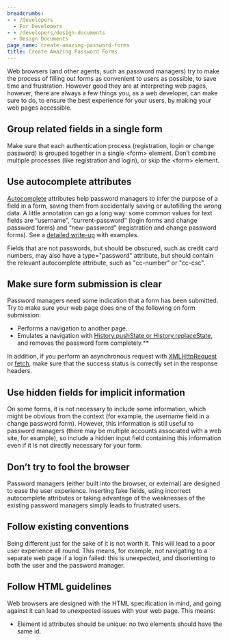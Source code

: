 ```yaml
---
breadcrumbs:
- - /developers
  - For Developers
- - /developers/design-documents
  - Design Documents
page_name: create-amazing-password-forms
title: Create Amazing Password Forms
---
```


Web browsers (and other agents, such as password managers) try to make the process of filling out forms as convenient to users as possible, to save time and frustration. However good they are at interpreting web pages, however, there are always a few things you, as a web developer, can make sure to do, to ensure the best experience for your users, by making your web pages accessible.

## Group related fields in a single form

Make sure that each authentication process (registration, login or change password) is grouped together in a single &lt;form&gt; element. Don’t combine multiple processes (like registration and login), or skip the &lt;form&gt; element.

## Use autocomplete attributes

[Autocomplete](https://html.spec.whatwg.org/multipage/form-control-infrastructure.html#autofilling-form-controls%3A-the-autocomplete-attribute) attributes help password managers to infer the purpose of a field in a form, saving them from accidentally saving or autofilling the wrong data. A little annotation can go a long way: some common values for text fields are “username”, “current-password” (login forms and change password forms) and “new-password” (registration and change password forms). See a [detailed write-up](/developers/design-documents/form-styles-that-chromium-understands) with examples.

Fields that are not passwords, but should be obscured, such as credit card numbers, may also have a type="password" attribute, but should contain the relevant autocomplete attribute, such as "cc-number" or "cc-csc".

## Make sure form submission is clear

Password managers need some indication that a form has been submitted. Try to make sure your web page does one of the following on form submission:

*   Performs a navigation to another page.
*   Emulates a navigation with [History.pushState or
    History.replaceState](https://developer.mozilla.org/en-US/docs/Web/API/History_API),
    and removes the password form completely.**

In addition, if you perform an asynchronous request with [XMLHttpRequest](https://developer.mozilla.org/en-US/docs/Web/API/XMLHttpRequest) or [fetch](https://developers.google.com/web/updates/2015/03/introduction-to-fetch), make sure that the success status is correctly set in the response headers.

## Use hidden fields for implicit information

On some forms, it is not necessary to include some information, which might be obvious from the context (for example, the username field in a change password form). However, this information is still useful to password managers (there may be multiple accounts associated with a web site, for example), so include a hidden input field containing this information even if it is not directly necessary for your form.

## Don’t try to fool the browser

Password managers (either built into the browser, or external) are designed to ease the user experience. Inserting fake fields, using incorrect autocomplete attributes or taking advantage of the weaknesses of the existing password managers simply leads to frustrated users.

## Follow existing conventions

Being different just for the sake of it is not worth it. This will lead to a poor user experience all round. This means, for example, not navigating to a separate web page if a login failed: this is unexpected, and disorienting to both the user and the password manager.

## Follow HTML guidelines

Web browsers are designed with the HTML specification in mind, and going against it can lead to unexpected issues with your web page. This means:

* Element id attributes should be unique: no two elements should have the same id.
